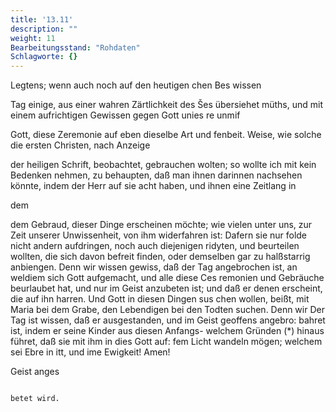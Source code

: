 ```yaml
---
title: '13.11'
description: ""
weight: 11
Bearbeitungsstand: "Rohdaten"
Schlagworte: {}
---
```

<!-- Seite 670 -->

Legtens; wenn auch noch auf den heutigen chen Bes wissen

Tag einige, aus einer wahren Zärtlichkeit des Šes übersiehet müths, und mit einem aufrichtigen Gewissen gegen Gott unies re unmif

Gott, diese Zeremonie auf eben dieselbe Art und fenbeit. Weise, wie solche die ersten Christen, nach Anzeige

der heiligen Schrift, beobachtet, gebrauchen wolten;
so wollte ich mit kein Bedenken nehmen, zu behaupten,
daß man ihnen darinnen nachsehen könnte, indem der
Herr auf sie acht haben, und ihnen eine Zeitlang in

dem



<!-- Seite 671 -->

dem Gebraud, dieser Dinge erscheinen möchte; wie
vielen unter uns, zur Zeit unserer Unwissenheit,
von ihm widerfahren ist: Dafern sie nur folde nicht
andern aufdringen, noch auch diejenigen ridyten, und
beurteilen wollten, die sich davon  befreit finden,
oder demselben gar zu halßstarrig anbiengen. Denn
wir wissen gewiss, daß der Tag angebrochen ist, an
weldiem sich Gott aufgemacht, und alle diese Ces
remonien und Gebräuche beurlaubet hat, und nur
im Geist anzubeten ist; und daß er denen erscheint,
die auf ihn harren. Und Gott in diesen Dingen sus
chen wollen, beißt, mit Maria bei dem Grabe, den
Lebendigen bei den Todten suchen. Denn wir Der Tag ist
wissen, daß er ausgestanden, und im Geist geoffens angebro:
bahret ist, indem er seine Kinder aus diesen Anfangs- welchem
 Gründen (*) hinaus führet, daß sie mit ihm in dies Gott auf:
fem Licht wandeln mögen; welchem sei Ebre in itt, und ime
Ewigkeit! Amen!

Geist anges

                                                                           betet wird.

